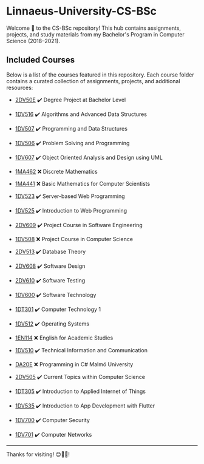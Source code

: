 # Linnaeus-University-CS-BSc

Welcome 👋 to the CS-BSc repository! This hub contains assignments, projects, and study materials from my Bachelor's Program in Computer Science (2018–2021).

## Included Courses

Below is a list of the courses featured in this repository. Each course folder contains a curated collection of assignments, projects, and additional resources:


<!-- * [2DV50E](https://www.diva-portal.org/smash/record.jsf?dswid=3786&pid=diva2%3A1599824&c=1&searchType=SIMPLE&language=en&query=rashed+qazizada&af=%5B%5D&aq=%5B%5B%5D%5D&aq2=%5B%5B%5D%5D&aqe=%5B%5D&noOfRows=50&sortOrder=author_sort_asc&sortOrder2=title_sort_asc&onlyFullText=false&sf=all) :heavy_check_mark: Degree Project at Bachelor Level -->


<!-- - [Language and Logic](https://github.com/rqkohistani/1DV517) :x: 1DV517 -->
<!-- - [Software Architectures](https://github.com/rqkohistani/2DV604) :x: 2DV604 -->
* [2DV50E](https://www.diva-portal.org/smash/record.jsf?dswid=3786&pid=diva2%3A1599824&c=1&searchType=SIMPLE&language=en&query=rashed+qazizada&af=%5B%5D&aq=%5B%5D&aq2=%5B%5D&aqe=%5B%5D&noOfRows=50&sortOrder=author_sort_asc&sortOrder2=title_sort_asc&onlyFullText=false&sf=all) :heavy_check_mark: Degree Project at Bachelor Level

* [1DV516](https://github.com/rqkohistani/1DV516) :heavy_check_mark: Algorithms and Advanced Data Structures

* [1DV507](https://github.com/rqkohistani/1DV507) :heavy_check_mark: Programming and Data Structures

* [1DV506](https://github.com/rqkohistani/1DV506) :heavy_check_mark: Problem Solving and Programming

* [1DV607](https://github.com/rqkohistani/1DV607) :heavy_check_mark: Object Oriented Analysis and Design using UML

* [1MA462](https://github.com/rqkohistani/1MA462) :x: Discrete Mathematics

* [1MA441](https://github.com/rqkohistani/1MA441) :x: Basic Mathematics for Computer Scientists

* [1DV523](https://github.com/rqkohistani/1DV523) :heavy_check_mark: Server-based Web Programming

* [1DV525](https://github.com/rqkohistani/1DV525) :heavy_check_mark: Introduction to Web Programming

* [2DV609](https://github.com/rqkohistani/2DV609) :heavy_check_mark: Project Course in Software Engineering

* [1DV508](https://github.com/rqkohistani/1DV508) :x: Project Course in Computer Science

* [2DV513](https://github.com/rqkohistani/2DV513) :heavy_check_mark: Database Theory

* [2DV608](https://github.com/rqkohistani/2DV608) :heavy_check_mark: Software Design

* [2DV610](https://github.com/rqkohistani/2DV610) :heavy_check_mark: Software Testing

* [1DV600](https://github.com/rqkohistani/1DV600) :heavy_check_mark: Software Technology

* [1DT301](https://github.com/rqkohistani/1DT301) :heavy_check_mark: Computer Technology 1

* [1DV512](https://github.com/rqkohistani/1DV512) :heavy_check_mark: Operating Systems

* [1EN114](https://github.com/rqkohistani/1EN114) :x: English for Academic Studies

* [1DV510](https://github.com/rqkohistani/1DV510) :heavy_check_mark: Technical Information and Communication

* [DA20E](https://github.com/rqkohistani/DA20E) :x: Programming in C# Malmö University

* [2DV505](https://github.com/rqkohistani/2DV505) :heavy_check_mark: Current Topics within Computer Science

* [1DT305](https://github.com/rqkohistani/1DT305_Pico_W_DHT11_WeatherStation) :heavy_check_mark: Introduction to Applied Internet of Things

* [1DV535](https://github.com/rqkohistani/1DV535-Flutter) :heavy_check_mark: Introduction to App Development with Flutter

* [1DV700](https://github.com/rqkohistani/1DV700) :heavy_check_mark: Computer Security

* [1DV701](https://github.com/rqkohistani/1DV701) :heavy_check_mark: Computer Networks

---

Thanks for visiting! 😊🧭✨!
